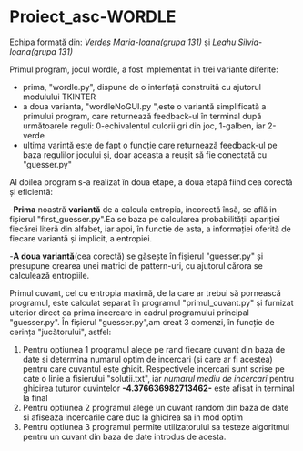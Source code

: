 # Proiect_asc-WORDLE
Echipa formată din: *Verdeș Maria-Ioana(grupa 131)* și *Leahu Silvia-Ioana(grupa 131)* 

Primul program, jocul wordle, a fost implementat în trei variante diferite:
- prima, "wordle.py", dispune de o interfață construită cu ajutorul modulului TKINTER
- a doua varianta, "wordleNoGUI.py ",este o variantă simplificată a primului program, care returnează feedback-ul în terminal după următoarele reguli: 0-echivalentul culorii gri din joc, 1-galben, iar 2-verde
- ultima varintă este de fapt o funcție care returnează feedback-ul pe baza regulilor jocului și, doar aceasta a reușit să fie conectată cu "guesser.py"


Al doilea program s-a realizat în doua etape, a doua etapă fiind cea corectă și eficientă:

-**Prima** noastră **variantă** de a calcula entropia, incorectă însă, se află in fișierul "first_guesser.py".Ea se baza pe calcularea probabilității apariției fiecărei literă din alfabet, iar apoi, în functie de asta, a informației oferită de fiecare variantă și implicit, a entropiei.

-**A doua variantă**(cea corectă) se găsește în fișierul "guesser.py" și presupune crearea unei matrici de pattern-uri, cu ajutorul cărora se calculează entropiile. 
  
Primul cuvant, cel cu entropia maximă, de la care ar trebui să pornească programul, este calculat separat în programul "primul_cuvant.py" și furnizat ulterior direct ca prima   incercare in cadrul programului principal "guesser.py".
În fișierul "guesser.py",am creat 3 comenzi, în funcție de cerința "jucătorului", astfel:
 1. Pentru optiunea 1 programul alege pe rand fiecare cuvant din baza de date
    si determina numarul optim de incercari (si care ar fi acestea) pentru care 
    cuvantul este ghicit. Respectivele incercari sunt scrise pe cate o linie a 
    fisierului "solutii.txt", iar *numarul mediu de incercari* pentru ghicirea 
    tuturor cuvintelor **-4.376636982713462-**  este afisat in terminal la final 
 2. Pentru optiunea 2 programul alege un cuvant random din baza de date
    si afiseaza incercarile care duc la ghicirea sa in mod optim
 3. Pentru optiunea 3 programul permite utilizatorului sa testeze algoritmul 
    pentru un cuvant din baza de date introdus de acesta.
 
